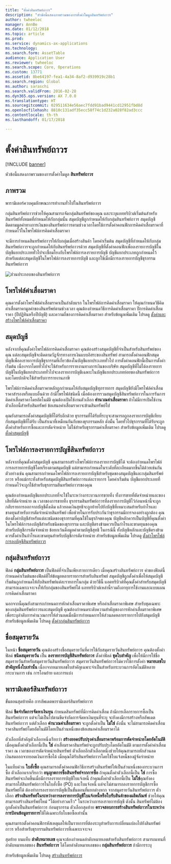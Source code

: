 ```yaml
---
title: "ตั้งค่าสินทรัพย์ถาวร"
description: "หัวข้อนี้แสดงภาพรวมของการตั้งค่าโมดูลสินทรัพย์ถาวร"
author: twheeloc
manager: AnnBe
ms.date: 01/12/2018
ms.topic: article
ms.prod: 
ms.service: dynamics-ax-applications
ms.technology: 
ms.search.form: AssetTable
audience: Application User
ms.reviewer: twheeloc
ms.search.scope: Core, Operations
ms.custom: 13771
ms.assetid: 8be64197-fea1-4a34-8af2-d939919c28b1
ms.search.region: Global
ms.author: saraschi
ms.search.validFrom: 2016-02-28
ms.dyn365.ops.version: AX 7.0.0
ms.translationtype: HT
ms.sourcegitcommit: 029511634e56aec7fdd91bad9441cd12951fbd8d
ms.openlocfilehash: 8810c131adf35ecc58f74c1d232a028f82ad3ccc
ms.contentlocale: th-th
ms.lasthandoff: 01/17/2018

---
```


# <a name="set-up-fixed-assets"></a>ตั้งค่าสินทรัพย์ถาวร

[!INCLUDE [banner](../includes/banner.md)]

หัวข้อนี้แสดงภาพรวมของการตั้งค่าโมดูล **สินทรัพย์ถาวร**

## <a name="overview"></a>ภาพรวม

พารามิเตอร์ควบคุมลักษณะการทำงานทั่วไปในสินทรัพย์ถาวร

กลุ่มสินทรัพย์ถาวรช่วยให้คุณสามารถจัดกลุ่มสินทรัพย์ของคุณ และระบุแอททริบิวต์เริ่มต้นสำหรับสินทรัพย์ทั้งหมดที่กำหนดให้กับกลุ่มนั้น สมุดบัญชีถูกกำหนดให้กับกลุ่มสินทรัพย์ถาวร สมุดบัญชีติดตามมูลค่าทางการเงินของสินทรัพย์ถาวรตามช่วงเวลาโดยใช้การตั้งค่าคอนฟิกการคิดค่าเสื่อมราคาที่กำหนดไว้ในโพรไฟล์การคิดค่าเสื่อมราคา

จะมีการกำหนดสินทรัพย์ถาวรให้กับกลุ่มเมื่อสร้างสินค้า โดยค่าเริ่มต้น สมุดบัญชีที่กำหนดให้กับกลุ่มสินทรัพย์ถาวรจะถูกกำหนดให้กับสินทรัพย์ถาวรด้วย สมุดบัญชีที่ตั้งค่าคอนฟิกเพื่อลงรายการบัญชีในบัญชีแยกประเภททั่วไปจะเชื่อมโยงกับโพรไฟล์การลงรายการบัญชี บัญชีแยกประเภทถูกกำหนดไว้สำหรับแต่ละสมุดบัญชีในโพรไฟล์การลงรายการบัญชี และถูกใช้เมื่อมีการลงรายการบัญชีธุรกรรมสินทรัพย์ถาวร

![ส่วนประกอบของสินทรัพย์ถาวร](./media/FAComponents_Updated.png)

## <a name="depreciation-profiles"></a>โพรไฟล์ค่าเสื่อมราคา

คุณควรตั้งค่าโพรไฟล์ค่าเสื่อมราคาเป็นลำดับแรก ในโพรไฟล์การคิดค่าเสื่อมราคา ให้คุณกำหนดวิธีคิดค่าเสื่อมราคามูลค่าของสินทรัพย์ตามช่วงเวลา คุณต้องกำหนดวิธีการคิดค่าเสื่อมราคา ปีการคิดค่าเสื่อมราคา (ปีปฏิทินหรือปีบัญชี) และความถี่ของการคิดค่าเสื่อมราคา สำหรับข้อมูลเพิ่มเติม โปรดดู [ตั้งค่าและสร้างโพรไฟล์ค่าเสื่อมราคา](tasks/set-up-depreciation-profiles.md)

## <a name="books"></a>สมุดบัญชี

หลังจากที่คุณตั้งค่าโพรไฟล์การคิดค่าเสื่อมราคา คุณต้องสร้างสมุดบัญชีที่จำเป็นสำหรับสินทรัพย์ของคุณ แต่ละสมุดบัญชีจะติดตามวัฏจักรทางการเงินแบบอิสระของสินทรัพย์ สามารถตั้งค่าคอนฟิกสมุดบัญชีเพื่อลงรายการบัญชีธุรกรรมที่เกี่ยวข้องในบัญชีแยกประเภททั่วไป การตั้งค่าคอนฟิกนี้เป็นการตั้งค่าเริ่มต้น เนื่องจากโดยทั่วไปจะใช้สำหรับการรายงานทางการเงินของบริษัท สมุดบัญชีที่ไม่ได้ลงรายการบัญชีในบัญชีแยกประเภททั่วไปจะลงรายการบัญชีเฉพาะในบัญชีแยกประเภทย่อยของสินทรัพย์ถาวร และโดยปกติจะใช้สำหรับการรายงานภาษี

โพรไฟล์การคิดค่าเสื่อมราคาหลักถูกกำหนดให้กับสมุดบัญชีทุกรายการ สมุดบัญชียังมีโพรไฟล์ค่าเสื่อมราคาสำรองหรือแบบอื่นด้วย ถ้ามีโพรไฟล์ชนิดนี้ เมื่อต้องการรวมสมุดบัญชีสินทรัพย์ถาวรในการรันการคิดค่าเสื่อมราคาโดยอัตโนมัติ คุณต้องเปิดใช้งานตัวเลือก **คำนวณค่าเสื่อมราคา** ถ้าไม่มีการเปิดใช้งานตัวเลือกนี้สำหรับสินทรัพย์ ข้อเสนอค่าเสื่อมราคาจะข้ามสินทรัพย์ไป

คุณยังสามารถตั้งค่าสมุดบัญชีที่ได้รับอีกด้วย ธุรกรรมที่ได้รับที่ระบุจะสามารถถูกลงรายการบัญชีเทียบกับสมุดบัญชีที่ได้รับ เป็นสำเนาที่เหมือนกันกับของธุรกรรมหลัก ดังนั้น โดยทั่วไปธุรกรรมที่ได้รับจะถูกตั้งค่าสำหรับการซื้อและการตัดจำหน่าย ไม่ใช่สำหรับธุรกรรมค่าเสื่อมราคา สำหรับข้อมูลเพิ่มเติม โปรดดู [ตั้งค่าสมุดบัญชี](tasks/set-up-value-models.md)

## <a name="fixed-asset-posting-profiles"></a>โพรไฟล์การลงรายการบัญชีสินทรัพย์ถาวร

หลังจากที่คุณตั้งค่าสมุดบัญชี คุณสามารถสร้างโพรไฟล์การลงรายการบัญชีได้ จะต้องกำหนดโพรไฟล์การลงรายการบัญชีโดยเรียงตามสมุดบัญชี แต่สามารถกำหนดในระดับที่ละเอียดมากขึ้นได้ด้วยเช่นกัน ตัวอย่างเช่น คุณสามารถกำหนดโพรไฟล์การลงรายการบัญชีสำหรับชุดของสมุดบัญชีและกลุ่มสินทรัพย์ถาวร หรือแม้กระทั่งสำหรับสมุดบัญชีสินทรัพย์ถาวรแต่ละรายการ โดยค่าเริ่มต้น บัญชีแยกประเภทที่กำหนดไว้จะถูกใช้สำหรับธุรกรรมสินทรัพย์ถาวรของคุณ

คุณต้องกำหนดบัญชีแยกประเภทที่จะใช้ในระหว่างกระบวนการขายทิ้ง ทั้งการขายที่ตัดจำหน่ายและของเสียที่ตัดจำหน่าย ณ เวลาของการขายทิ้ง ธุรกรรมสินทรัพย์ถาวรที่ลงรายการบัญชีไว้ก่อนหน้านี้จะถูกกลับรายการออกจากบัญชีดั้งเดิม แล้วยอดเงินสุทธิจะถูกย้ายไปยังบัญชีที่เหมาะสมสำหรับกำไรและขาดทุนสำหรับการตัดจำหน่ายสินทรัพย์ เพื่อช่วยในการรับประกันว่าธุรกรรมมีการจองอย่างถูกต้อง คุณต้องตั้งค่าบัญชีสำหรับแต่ละชนิดของธุรกรรมที่คุณใช้ในธุรกิจของคุณ บัญชีหลักควรเป็นบัญชีที่คุณตั้งค่าในโพรไฟล์การลงบัญชีสำหรับชนิดของธุรกรรม และบัญชีตรงข้ามควรเป็นกำไรและขาดทุนของคุณสำหรับบัญชีการตัดจำหน่าย ข้อยกเว้นคือมูลค่าตามบัญชีสุทธิ ในกรณีนี้ ทั้งบัญชีหลักและบัญชีตรงข้ามควรตั้งค่าเป็นกำไรและขาดทุนสำหรับบัญชีการตัดจำหน่าย สำหรับข้อมูลเพิ่มเติม โปรดดู [ตั้งค่าโพรไฟล์การลงบัญชีสินทรัพย์ถาวร](tasks/set-up-fixed-asset-posting-profiles.md)

## <a name="fixed-asset-groups"></a>กลุ่มสินทรัพย์ถาวร

ฟิลด์ **กลุ่มสินทรัพย์ถาวร** เป็นฟิลด์ที่จำเป็นเพียงรายการเดียว เมื่อคุณสร้างสินทรัพย์ถาวร ค่าของฟิลด์นี้กำหนดค่าเริ่มต้นของฟิลด์ที่ให้ข้อมูลหลายรายการสำหรับสินทรัพย์ สมุดบัญชีถูกตั้งค่าเพื่อให้สมุดบัญชีเริ่มต้นถูกกำหนดให้กับสินทรัพย์แต่ละรายการในกลุ่ม ด้วยวิธีนี้ แอตทริบิวต์ที่คุณตั้งค่าสำหรับสมุดบัญชีสามารถเฉพาะเจาะจงให้กับกลุ่มของสินทรัพย์ได้ แอททริบิวต์เหล่านี้รวมถึงอายุการใช้งานและแบบแผนการคิดค่าเสื่อมราคา

นอกจากนี้คุณยังสามารถกำหนดการหักค่าเสื่อมราคาพิเศษ หรือค่าเสื่อมราคาพิเศษ สำหรับชุดเฉพาะของกลุ่มสินทรัพย์ถาวรและสมุดบัญชี คุณต้องกำหนดระดับความสำคัญของการหักค่าเสื่อมราคาพิเศษเพื่อระบุลำดับการคำนวณการให้ส่วนลดเมื่อมีการกำหนดการให้ส่วนลดหลายรายการไปยังสมุดบัญชี สำหรับข้อมูลเพิ่มเติม โปรดดู [ตั้งค่ากลุ่มสินทรัพย์ถาวร](tasks/set-up-fixed-asset-groups.md)

## <a name="journal-names"></a>ชื่อสมุดรายวัน

ในหน้า **ชื่อสมุดรายวัน** คุณต้องสร้างชื่อสมุดรายวันที่ควรใช้กับสมุดรายวันสินทรัพย์ถาวร คุณต้องตั้งค่าฟิลด์ **ชนิดสมุดรายวัน** เป็น **ลงรายการบัญชีสินทรัพย์ถาวร** ตั้งค่าฟิลด์ **ชุดใบสำคัญ** เพื่อให้มีการใช้ชื่อสมุดรายวันสำหรับสมุดรายวันสินทรัพย์ถาวร สมุดรายวันสินทรัพย์ถาวรไม่ควรใช้การตั้งค่า **หมายเลขใบสำคัญหนึ่งใบเท่านั้น** เนื่องจากหมายเลขใบสำคัญเฉพาะจำเป็นสำหรับกระบวนการอัตโนมัติหลายกระบวนการ เช่น การโอนย้าย และการแบ่ง

## <a name="fixed-asset-parameters"></a>พารามิเตอร์สินทรัพย์ถาวร

ขั้นตอนสุดท้ายคือ การอัพเดตพารามิเตอร์สินทรัพย์ถาวร

ฟิลด์ **ขีดจำกัดการจัดหาเงินทุน** กำหนดสินทรัพย์ที่มีการคิดค่าเสื่อม ถ้ามีการเลือกรายการซื้อเป็นสินทรัพย์ถาวร แต่จะไม่เป็นไปตามขีดจำกัดการจัดหาเงินทุนที่ระบุ จะยังคงมีการสร้างหรืออัพเดตสินทรัพย์ถาวร แต่ตัวเลือก **คำนวณค่าเสื่อมราคา** จะถูกตั้งค่าเป็น **ไม่ใช่** ดังนั้น จะไม่สามารถคิดค่าเสื่อมราคาสินทรัพย์โดยอัตโนมัติโดยเป็นส่วนหนึ่งของข้อเสนอค่าเสื่อมราคาได้

ตัวเลือกที่สำคัญตัวเลือกหนึ่งเรียกว่า **สร้างยอดปรับปรุงค่าเสื่อมราคาพร้อมการตัดจำหน่ายโดยอัตโนมัติ** เมื่อคุณตั้งค่าตัวเลือกนี้เป็น **ใช่** ค่าเสื่อมราคาสินทรัพย์จะถูกปรับปรุงโดยอัตโนมัติ ตามการตั้งค่าค่าเสื่อมราคา ณ เวลาของการตัดจำหน่ายสินทรัพย์ ตัวเลือกอีกตัวเลือกหนึ่งช่วยให้คุณสามารถหักส่วนลดเงินสดออกจากยอดเงินการซื้อได้ เมื่อคุณได้รับสินทรัพย์ถาวรโดยใช้ใบแจ้งหนี้ของผู้จัดจำหน่าย

ในแท็บด่วน **ใบสั่งซื้อ** คุณสามารถตั้งค่าคอนฟิกวิธีการสร้างสินทรัพย์ให้เป็นส่วนหนึ่งของกระบวนการซื้อ ตัวเลือกแรกเรียกว่า **อนุญาตการซื้อสินทรัพย์จากการซื้อ** ถ้าคุณตั้งค่าตัวเลือกนี้เป็น **ใช่** การซื้อสินทรัพย์จะเกิดขึ้นเมื่อมีการลงรายการบัญชีใบแจ้งหนี้ ถ้าคุณตั้งค่าตัวเลือกนี้เป็น **ไม่ใช่**คุณยังคงสามารถใส่สินทรัพย์ถาวรในใบสั่งซื้อ (PO) และใบแจ้งหนี้ แต่จะไม่สามารถลงรายการบัญชีการซื้อสินทรัพย์ได้ ต้องทำการลงรายการบัญชีเป็นขั้นตอนที่แยกต่างหาก จากสมุดรายวันสินทรัพย์ถาวร ตัวเลือก **สร้างสินทรัพย์ในระหว่างการลงรายการบัญชีใบแจ้งหนี้หรือใบรับสินค้าของผลิตภัณฑ์** ช่วยให้คุณสามารถสร้างสินทรัพย์ใหม่ "ได้อย่างรวดเร็ว" ในระหว่างการลงรายการบัญชี ดังนั้น สินทรัพย์ไม่ต้องถูกตั้งค่าเป็นสินทรัพย์ถาวร ก่อนธุรกรรม ตัวเลือกสุดท้าย **ตรวจสอบการสร้างสินทรัพย์ถาวรในระหว่างการป้อนข้อมูลรายการ**ใช้ได้เฉพาะกับใบขอซื้อเท่านั้น

คุณสามารถตั้งค่าคอนฟิกรหัสเหตุผลให้เป็นรายการที่ต้องระบุสำหรับการเปลี่ยนแปลงไปยังสินทรัพย์ถาวร หรือสำหรับธุรกรรมสินทรัพย์ถาวรที่เฉพาะเจาะจง

สุดท้าย บนแท็บ **ลำดับหมายเลข** คุณจะต้องกำหนดลำดับหมายเลขสำหรับสินทรัพย์ถาวร สามารถแทนที่ลำดับหมายเลขของ **สินทรัพย์ถาวร** ได้โดยลำดับหมายเลขของ **กลุ่มสินทรัพย์ถาวร** ถ้ามีการระบุ

สำหรับข้อมูลเพิ่มเติม โปรดดู [สร้างสินทรัพย์ถาวร](tasks/create-fixed-asset.md)

